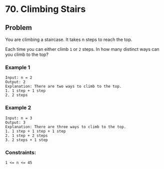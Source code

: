 # 70. Climbing Stairs

## Problem
You are climbing a staircase. It takes n steps to reach the top.

Each time you can either climb `1` or `2` steps. In how many distinct ways can you climb to the top?


### Example 1
```
Input: n = 2
Output: 2
Explanation: There are two ways to climb to the top.
1. 1 step + 1 step
2. 2 steps
```

### Example 2
```
Input: n = 3
Output: 3
Explanation: There are three ways to climb to the top.
1. 1 step + 1 step + 1 step
2. 1 step + 2 steps
3. 2 steps + 1 step
```

### Constraints:
```
1 <= n <= 45
```
